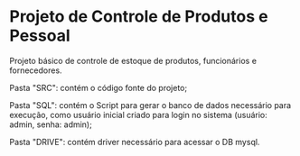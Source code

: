# Projeto de Controle de Produtos e Pessoal

Projeto básico de controle de estoque de produtos, funcionários e fornecedores.

Pasta "SRC": contém o código fonte do projeto;

Pasta "SQL": contém o Script para gerar o banco de dados necessário para execução, como usuário inicial criado para login no sistema (usuário: admin, senha: admin);

Pasta "DRIVE": contém driver necessário para acessar o DB mysql.
